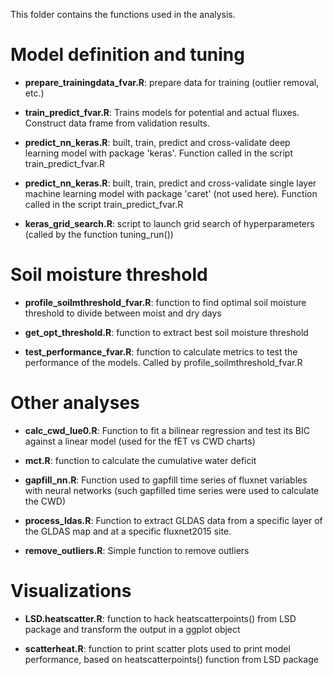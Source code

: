 This folder contains the functions used in the analysis.

# Model definition and tuning

* **prepare_trainingdata_fvar.R**: prepare data for training (outlier removal, etc.)

* **train_predict_fvar.R**: Trains models for potential and actual fluxes. Construct data frame from validation results. 

* **predict_nn_keras.R**: built, train, predict and cross-validate deep learning model with package 'keras'. Function called in the script train_predict_fvar.R

* **predict_nn_keras.R**: built, train, predict and cross-validate single layer machine learning model with package 'caret' (not used here). Function called in the script train_predict_fvar.R

* **keras_grid_search.R**: script to launch grid search of hyperparameters (called by the function tuning_run())


# Soil moisture threshold

* **profile_soilmthreshold_fvar.R**: function to find optimal soil moisture threshold to divide between moist and dry days

* **get_opt_threshold.R**: function to extract best soil moisture threshold 

* **test_performance_fvar.R**: function to calculate metrics to test the performance of the models. Called by profile_soilmthreshold_fvar.R


# Other analyses

* **calc_cwd_lue0.R**: Function to fit a bilinear regression and test its BIC against a linear model (used for the fET vs CWD charts)

* **mct.R**: function to calculate the cumulative water deficit

* **gapfill_nn.R**: Function used to gapfill time series of fluxnet variables with neural networks (such gapfilled time series were used to calculate the CWD)

* **process_ldas.R**: Function to extract GLDAS data from a specific layer of the GLDAS map and at a specific fluxnet2015 site. 

* **remove_outliers.R**: Simple function to remove outliers



# Visualizations

* **LSD.heatscatter.R**: function to hack heatscatterpoints() from LSD package and transform the output in a ggplot object

* **scatterheat.R**: function to print scatter plots used to print model performance, based on heatscatterpoints() function from LSD package




